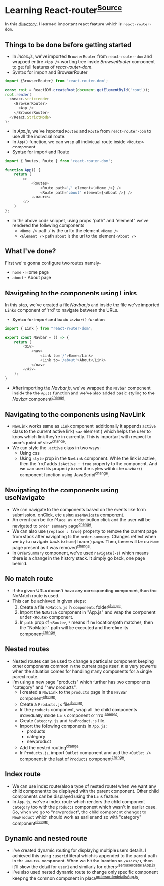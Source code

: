 # Learning React-router<sup>[Source](https://reactrouter.com/en/main)</sup>
In this [directory](https://github.com/harshrajhrj/react-grasp/tree/react-router), I learned important react feature which is `react-router-dom`.
## Things to be done before getting started
* In *index.js*, we've imported `BrowserRouter` from `react-router-dom` and wrapped entire `<App />` working tree inside *BrowserRouter* component to get full features of *react-router-dom*.
* Syntax for import and BrowserRouter
```javascript
import {BrowserRouter} from 'react-router-dom';

const root = ReactDOM.createRoot(document.getElementById('root'));
root.render(
  <React.StrictMode>
    <BrowserRouter>
      <App />
    </BrowserRouter>
  </React.StrictMode>
);
```
* In *App.js*, we've imported `Routes` and `Route` from `react-router-dom` to use all the indivdual route.
* In `App()` function, we can wrap all individual route inside `<Routes>` component.
* Syntax for import and Route
```javascript
import { Routes, Route } from 'react-router-dom';

function App() {
    return (
        <>
            <Routes>
                <Route path='/' element={<Home />} />
                <Route path='about' element={<About />} />
            </Routes>
        </>
    )
};
```
* In the above code snippet, using props "path" and "element" we've rendered the following components
    + `<Home />` path `/` is the url to the element `<Home />`
    + `<Element />` path `about` is the url to the element `<About />`
## What I've done?
First we're gonna configure two routes namely-
+ `home` - Home page
+ `about` - About page
## Navigating to the components using Links
In this step, we've created a file *Navbar.js* and inside the file we've imported `Links` component of 'rrd' to navigate between the URLs.
* Syntax for import and basic `Navbar()` function
```javascript
import { Link } from "react-router-dom";

export const Navbar = () => {
    return (
        <div>
            <nav>
                <Link to='/'>Home</Link>
                <Link to='/about'>About</Link>
            </nav>
        </div>
    );
}
```
* After importing the *Navbar.js*, we've wrapped the `Navbar` component inside the the `App()` function and we've also added basic styling to the *Navbar* component<sup>[change](https://github.com/harshrajhrj/react-grasp/blob/f4c5273806766a9cbc212600498895b90b7a1e18/src/App.js#L10)</sup>.
## Navigating to the components using NavLink
* `NavLink` works same as `Link` component, additionally it appends `active` class to the current active link( `<a>` element ) which helps the user to know which link they're in currently. This is important with respect to user's point of view<sup>[change](https://github.com/harshrajhrj/react-grasp/blob/ccd1be5485cfff03dc4f0f882167ac765378369a/src/components/Navbar.js#L7)</sup>.
* We can style the `.active` class in two ways-
    + Using css
    + Using `style` prop in the `NavLink` component. While the link is active, then the 'rrd' adds `isActive : true` property to the component. And we can use this property to set the styles within the `Navbar()` component function using JavaScript<sup>[change](https://github.com/harshrajhrj/react-grasp/blob/f706fb175b01978fd742fe987e229b81f1db1c30/src/components/Navbar.js#L4)</sup>.
## Navigating to the components using useNavigate
* We can navigate to the components based on the events like form submission, onClick, etc using `useNavigate` component.
* An event can be like `Place an order` button click and the user will be navigated to `order summary` page<sup>[change](https://github.com/harshrajhrj/react-grasp/blob/839be61bc54e343d2ff6966749a6c6083d4d9b82/src/components/Home.js#L8)</sup>.
* We can also use `{replace : true}` property to remove the current page from stack after navigating to the `order-summary`. Changes reflect when we try to navigate back to `home`( home ) page. Then, there will be no `Home` page present as it was removed<sup>[change](https://github.com/harshrajhrj/react-grasp/blob/839be61bc54e343d2ff6966749a6c6083d4d9b82/src/components/OrderSummary.js#L8)</sup>.
* In `OrderSummary` component, we've used `navigate(-1)` which means there is a change in the history stack. It simply go back, one page behind.
## No match route
* If the given URLs doesn't have any corresponding component, then the NoMatch route is used.
* This can be achieved in given steps:
    1. Create a file `NoMatch.js` in `components` folder<sup>[change](https://github.com/harshrajhrj/react-grasp/blob/935ee74416446460035f79d09fd70a56ff044911/src/components/About.js#L1)</sup>.
    2. Import the `NoMatch` component in "App.js" and wrap the component under `<Route>` component.
    3. In `path` prop of `<Route>`, `*` means if no location/path matches, then the "NoMatch" path will be executed and therefore its component<sup>[change](https://github.com/harshrajhrj/react-grasp/blob/935ee74416446460035f79d09fd70a56ff044911/src/App.js#L20)</sup>.
## Nested routes
* Nested routes can be used to change a particular component keeping other components common in the current page itself. It is very powerful when the situation comes for handling many components for a single parent route.
* I'm using a new page "products" which further has two components "category" and "new products".
    * I created a `NavLink` to the `products` page in the `NavBar` component<sup>[change](https://github.com/harshrajhrj/react-grasp/blob/7fa92fdea25aa3a4a5e3a9d67dbd06f266f2aff8/src/components/Navbar.js#L15)</sup>.
    * Create a `Products.js` file<sup>[change](https://github.com/harshrajhrj/react-grasp/blob/7fa92fdea25aa3a4a5e3a9d67dbd06f266f2aff8/src/components/Products.js#L3)</sup>.
    * In the `products` component, wrap all the child components individually inside `Link` component of 'rrd'<sup>[change](https://github.com/harshrajhrj/react-grasp/blob/7fa92fdea25aa3a4a5e3a9d67dbd06f266f2aff8/src/components/Products.js#L10-L11)</sup>.
    * Create `Category.js` and `NewProduct.js` file.
    * Import the following components in `App.js`:
        * products
        * category
        * newproduct
    * Add the nested routing<sup>[change](https://github.com/harshrajhrj/react-grasp/blob/7fa92fdea25aa3a4a5e3a9d67dbd06f266f2aff8/src/App.js#L23)</sup>.
    * In `Products.js`, import `Outlet` component and add the `<Outlet />` component in the last of `Products` component<sup>[change](https://github.com/harshrajhrj/react-grasp/blob/7fa92fdea25aa3a4a5e3a9d67dbd06f266f2aff8/src/components/Products.js#L13)</sup>.
## Index route
* We can use index route(also a type of nested route) when we want any child component to be displayed with the parent component. Other child components can be displayed using the `Link` feature.
* In `App.js`, we've a index route which renders the child component `category` too with the `products` component which wasn't in earlier case. So, when we go to "newproduct", the child component changes to `NewProduct` which should work as earlier and so with "category" component<sup>[change](https://github.com/harshrajhrj/react-grasp/blob/37d1f56b596afc15d46ae1d18d9c14b7da0fba6a/src/App.js#L24)</sup>.
## Dynamic and nested route
* I've created dynamic routing for displaying multiple users details. I achieved this using `:userid` literal which is appended to the parent path in the `<Route>` component. When we hit the location as `/users/1`, then it'll show the detail for `user1` and similarly for others<sup>[users](https://github.com/harshrajhrj/react-grasp/blob/1331aacfb7d636d72f29885eae62a385346861e7/src/components/Users.js#L2)</sup><sup>[userdetails](https://github.com/harshrajhrj/react-grasp/blob/1331aacfb7d636d72f29885eae62a385346861e7/src/components/UserDetails.js#L1)</sup><sup>[App.js](https://github.com/harshrajhrj/react-grasp/blob/1331aacfb7d636d72f29885eae62a385346861e7/src/App.js#L34-L36)</sup>.
* I've also used nested dynamic route to change only specific component keeping the common component in place<sup>[orders](https://github.com/harshrajhrj/react-grasp/blob/1331aacfb7d636d72f29885eae62a385346861e7/src/components/Orders.js#L2)</sup><sup>[orderdetails](https://github.com/harshrajhrj/react-grasp/blob/1331aacfb7d636d72f29885eae62a385346861e7/src/components/OrderDetails.js#L1)</sup><sup>[App.js](https://github.com/harshrajhrj/react-grasp/blob/1331aacfb7d636d72f29885eae62a385346861e7/src/App.js#L37-L39)</sup>.